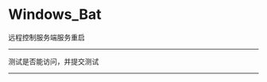 # Windows_Bat
远程控制服务端服务重启

**********************************
测试是否能访问，并提交测试
**********************************